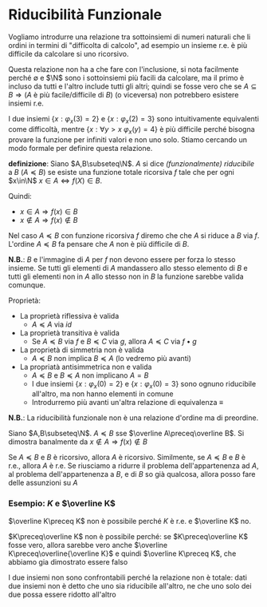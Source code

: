 # Riducibilità Funzionale

Vogliamo introdurre una relazione tra sottoinsiemi di numeri naturali che li ordini in termini di "difficolta di calcolo", ad esempio un insieme r.e. è più difficile da calcolare si uno ricorsivo.

Questa relazione non ha a che fare con l'inclusione, si nota facilmente perché $\emptyset$ e $\N$ sono i sottoinsiemi più facili da calcolare, ma il primo è incluso da tutti e l'altro include tutti gli altri; quindi se fosse vero che se $A\subseteq B\Rightarrow(A$ è più facile/difficile di $B)$ (o viceversa) non potrebbero esistere insiemi r.e.

I due insiemi $\{x:\varphi_x(3)=2\}$ e $\{x:\varphi_x(2)=3\}$ sono intuitivamente equivalenti come difficoltà, mentre $\{x:\forall y>x~\varphi_x(y)=4\}$ è più difficile perché bisogna provare la funzione per infiniti valori e non uno solo. Stiamo cercando un modo formale per definire questa relazione.

**definizione**: Siano $A,B\subseteq\N$. $A$ si dice *(funzionalmente) riducibile* a $B$ ($A\preceq B$) se esiste una funzione totale ricorsiva $f$ tale che per ogni $x\in\N$ $x\in A\Leftrightarrow f(X)\in B$.

Quindi:
* $x\in A \Rightarrow f(x)\in B$
* $x\notin A \Rightarrow f(x)\notin B$

Nel caso $A\preceq B$ con funzione ricorsiva $f$ diremo che che $A$ si riduce a $B$ via $f$. L'ordine $A\preceq B$ fa pensare che $A$ non è più difficile di $B$.

**N.B.**: $B$ e l'immagine di $A$ per $f$ non devono essere per forza lo stesso insieme. Se tutti gli elementi di $A$ mandassero allo stesso elemento di $B$ e tutti gli elementi non in $A$ allo stesso non in $B$ la funzione sarebbe valida comunque.

Proprietà:
* La proprietà riflessiva è valida
  * $A\preceq A$ via $id$
* La proprietà transitiva è valida
  * Se $A\preceq B$ via $f$ e $B\preceq C$ via $g$, allora $A\preceq C$ via $f\bullet g$
* La proprietà di simmetria non è valida
  * $A\preceq B$ non implica $B\preceq A$ (lo vedremo più avanti)
* La propriatà antisimmetrica non e valida
  * $A\preceq B$ e $B\preceq A$ non implicano $A=B$
  * I due insiemi $\{x:\varphi_x(0)=2\}$ e $\{x:\varphi_x(0)=3\}$ sono ognuno riducibile all'altro, ma non hanno elementi in comune
  * Introdurremo più avanti un'altra relazione di equivalenza $\equiv$

**N.B.**: La riducibilità funzionale non è una relazione d'ordine ma di preordine.

Siano $A,B\subseteq\N$. $A\preceq B$ sse $\overline A\preceq\overline B$. Si dimostra banalmente da $x\notin A \Rightarrow f(x)\notin B$

Se $A\preceq B$ e $B$ è ricorsivo, allora $A$ è ricorsivo. Similmente, se $A\preceq B$ e $B$ è r.e., allora $A$ è r.e.
Se riusciamo a ridurre il problema dell'appartenenza ad $A$, al problema dell'appartenenza a $B$, e di $B$ so già qualcosa, allora posso fare delle assunzioni su $A$

### Esempio: $K$ e $\overline K$

$\overline K\preceq K$ non è possibile perché $K$ è r.e. e $\overline K$ no.

$K\preceq\overline K$ non è possibile perché: se $K\preceq\overline K$ fosse vero, allora  sarebbe vero anche $\overline K\preceq\overline{\overline K}$ e quindi $\overline K\preceq K$, che abbiamo gia dimostrato essere falso

I due insiemi non sono confrontabili perché la relazione non è totale: dati due insiemi non è detto che uno sia riducibile all'altro, ne che uno solo dei due possa essere ridotto all'altro
